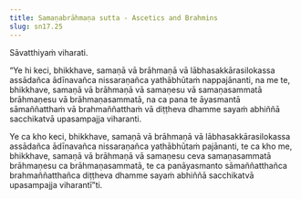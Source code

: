 ```yaml
---
title: Samaṇabrāhmaṇa sutta - Ascetics and Brahmins
slug: sn17.25
---
```


Sāvatthiyaṁ viharati.

“Ye hi keci, bhikkhave, samaṇā vā brāhmaṇā vā lābhasakkārasilokassa assādañca ādīnavañca nissaraṇañca yathābhūtaṁ nappajānanti, na me te, bhikkhave, samaṇā vā brāhmaṇā vā samaṇesu vā samaṇasammatā brāhmaṇesu vā brāhmaṇasammatā, na ca pana te āyasmantā sāmaññatthaṁ vā brahmaññatthaṁ vā diṭṭheva dhamme sayaṁ abhiññā sacchikatvā upasampajja viharanti.

Ye ca kho keci, bhikkhave, samaṇā vā brāhmaṇā vā lābhasakkārasilokassa assādañca ādīnavañca nissaraṇañca yathābhūtaṁ pajānanti, te ca kho me, bhikkhave, samaṇā vā brāhmaṇā vā samaṇesu ceva samaṇasammatā brāhmaṇesu ca brāhmaṇasammatā, te ca panāyasmanto sāmaññatthañca brahmaññatthañca diṭṭheva dhamme sayaṁ abhiññā sacchikatvā upasampajja viharantī”ti.
